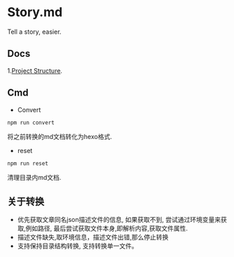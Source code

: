 # Story.md

Tell a story, easier.


## Docs

1.[Project Structure](./doc/structure).

## Cmd

- Convert

`npm run convert`

将之前转换的md文档转化为hexo格式.

- reset

`npm run reset`

清理目录内md文档.


## 关于转换

- 优先获取文章同名json描述文件的信息, 如果获取不到, 尝试通过环境变量来获取,例如路径, 最后尝试获取文件本身,即解析内容,获取文件属性.
- 描述文件缺失,取环境信息，描述文件出错,那么停止转换
- 支持保持目录结构转换, 支持转换单一文件。
